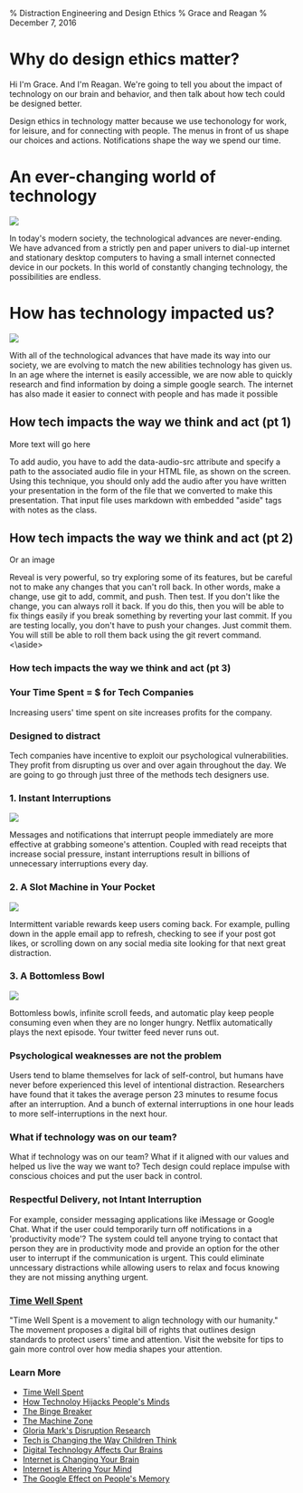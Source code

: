 % Distraction Engineering and Design Ethics
% Grace and Reagan
% December 7, 2016

# Why do design ethics matter?

<aside class="notes">
Hi I'm Grace.
And I'm Reagan.
We're going to tell you about the impact of technology on our brain and behavior, 
and then talk about how tech could be designed better. 

Design ethics in technology matter because we use techonology for work, for leisure, and for connecting with people.
The menus in front of us shape our choices and actions. Notifications shape the way we spend our time. 
</aside>

# An ever-changing world of technology 

![](http://43fpn31oms1v1lgbl61vq2vx.wpengine.netdna-cdn.com/wp-content/uploads/2015/10/In-A-World-of-Technology.jpg)

<aside class="notes">
In today's modern society, the technological advances are never-ending. We have advanced from a strictly pen and paper univers to  dial-up internet and stationary desktop computers to having a small internet connected device in our pockets. In this world of constantly changing technology, the possibilities are endless. 
</aside>

# How has technology impacted us?

![](http://business-technology.co.uk/wp-content/uploads/2013/12/BYO.jpg)

<aside class="notes">
With all of the technological advances that have made its way into our society, we are evolving to match the new abilities technology has given us. In an age where the internet is easily accessible, we are now able to quickly research and find information by doing a simple google search. The internet has also made it easier to connect with people and has made it possible 



# How tech impacts the way we think and act (pt 1)

More text will go here

<aside class="notes">
To add audio, you have to add the data-audio-src attribute and specify a path to the associated audio file in your HTML file, as shown on the screen. Using this technique, you should only add the audio after you have written your presentation in the form of the file that we converted to make this presentation. That input file uses markdown with embedded "aside" tags with notes as the class. 
</aside>

# How tech impacts the way we think and act (pt 2)

Or an image

<aside class="notes">
Reveal is very powerful, so try exploring some of its features, but be careful not to make any changes that you can't roll back. In other words, make a change, use git to add, commit, and push. Then test. If you don't like the change, you can always roll it back. If you do this, then you will be able to fix things easily if you break something by reverting your last commit. If you are testing locally, you don't have to push your changes. Just commit them. You will still be able to roll them back using the git revert command.
<\aside>

# How tech impacts the way we think and act (pt 3)

<aside class="notes">

</aside>


# Your Time Spent = $ for Tech Companies

<aside class="notes">
Increasing users' time spent on site increases profits for the company. 
</aside>


# Designed to distract

<aside class="notes">
Tech companies have incentive to exploit our psychological vulnerabilities. They
profit from disrupting us over and over again throughout the day. 
We are going to go through just three of the methods tech designers use. 
</aside>


# 1. Instant Interruptions

![ ](https://static1.squarespace.com/static/57f92f5bf5e231f7e7aaa0ae/t/5828e69937c58159b6d51a73/1479075483374/?format=500w)

<aside class="notes">
Messages and notifications that interrupt people immediately are more effective at grabbing someone's attention.
Coupled with read receipts that increase social pressure, instant interruptions result in billions of unnecessary 
interruptions every day.
</aside>


# 2. A Slot Machine in Your Pocket

![ ](https://cdn-images-1.medium.com/max/800/1*BNOfmUQ2nTRVPVe0CHx7ew.png)

<aside class="notes">
Intermittent variable rewards keep users coming back. For example, pulling down in the apple email 
app to refresh, checking to see if your post got likes, or scrolling down on any social media
site looking for that next great distraction. 
</aside>


# 3. A Bottomless Bowl

![ ](http://media.idownloadblog.com/wp-content/uploads/2016/05/Netflix-Post-Play-screenshot-001.jpg)

<aside class="notes">
Bottomless bowls, infinite scroll feeds, and automatic play keep people consuming even
when they are no longer hungry. Netflix automatically plays the next episode. Your twitter feed
never runs out.
</aside>


# Psychological weaknesses are not the problem

<aside class="notes">
Users tend to blame themselves for lack of self-control, but humans have never before experienced
this level of intentional distraction. 
Researchers have found that it takes the average person 23 minutes to resume focus after an interruption. And 
a bunch of external interruptions in one hour leads to more self-interruptions in the next
hour. 
</aside>


# What if technology was on our team?

<aside class="notes">
What if technology was on our team? What if it aligned with our values and helped us live
the way we want to? Tech design could replace impulse with conscious choices and put the 
user back in control. 
</aside>


# Respectful Delivery, not Intant Interruption

<aside class="notes">
For example, consider messaging applications like iMessage or Google Chat. 
What if the user could temporarily turn off notifications in a 'productivity mode'?
The system could tell anyone trying to contact that person they are in productivity mode
and provide an option for the other user to interrupt if the communication is urgent. 
This could eliminate unncessary distractions while allowing users to relax and focus
knowing they are not missing anything urgent.
</aside>


# [Time Well Spent](timewellspent.io)

<aside class="notes">
"Time Well Spent is a movement to align technology with our humanity." The movement proposes
a digital bill of rights that outlines design standards to protect users' time and attention.
Visit the website for tips to gain more control over how media shapes your attention.
</aside>


# Learn More

- [Time Well Spent](http://www.timewellspent.io/)
- [How Technoloy Hijacks People's Minds](https://medium.com/swlh/how-technology-hijacks-peoples-minds-from-a-magician-and-google-s-design-ethicist-56d62ef5edf3#.n24hkzxf1)
- [The Binge Breaker](http://www.theatlantic.com/magazine/archive/2016/11/the-binge-breaker/501122/)
- [The Machine Zone](http://www.theatlantic.com/technology/archive/2013/07/the-machine-zone-this-is-where-you-go-when-you-just-cant-stop-looking-at-pictures-on-facebook/278185/)
- [Gloria Mark's Disruption Research](http://www.ics.uci.edu/~gmark/Home_page/Research.html)
- [Tech is Changing the Way Children Think](https://www.psychologytoday.com/blog/the-power-prime/201212/how-technology-is-changing-the-way-children-think-and-focus)
- [Digital Technology Affects Our Brains](http://www.businessinsider.com/how-digital-technology-affects-our-brains-2015-8)
- [Internet is Changing Your Brain](http://academicearth.org/electives/internet-changing-your-brain/)
- [Internet is Altering Your Mind](https://www.theguardian.com/technology/2010/aug/20/internet-altering-your-mind)
- [The Google Effect on People's Memory](http://science.sciencemag.org/content/333/6040/277.full)






